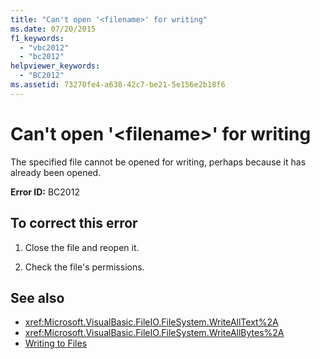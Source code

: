 ```yaml
---
title: "Can't open '<filename>' for writing"
ms.date: 07/20/2015
f1_keywords: 
  - "vbc2012"
  - "bc2012"
helpviewer_keywords: 
  - "BC2012"
ms.assetid: 73270fe4-a638-42c7-be21-5e156e2b18f6
---
```

# Can't open '\<filename>' for writing
The specified file cannot be opened for writing, perhaps because it has already been opened.  
  
 **Error ID:** BC2012  
  
## To correct this error  
  
1. Close the file and reopen it.  
  
2. Check the file's permissions.  
  
## See also

- <xref:Microsoft.VisualBasic.FileIO.FileSystem.WriteAllText%2A>
- <xref:Microsoft.VisualBasic.FileIO.FileSystem.WriteAllBytes%2A>
- [Writing to Files](../../../visual-basic/developing-apps/programming/drives-directories-files/writing-to-files.md)
